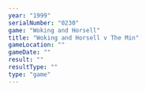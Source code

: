 ```yaml
---
year: "1999"
serialNumber: "0230" 
game: "Woking and Horsell"
title: "Woking and Horsell v The Min"
gameLocation: ""
gameDate: ""
result: ""
resultType: ""
type: "game"
---
```

